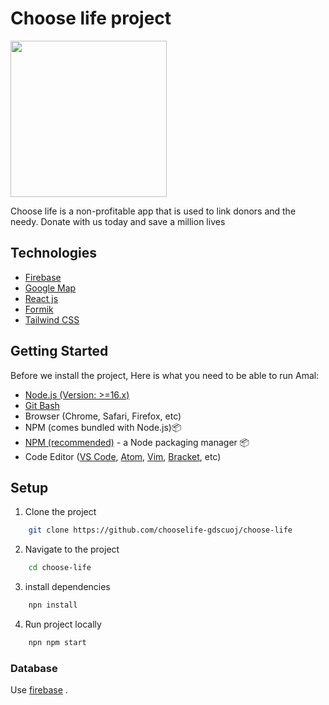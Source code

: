 

# Choose life project

<img src='./src/assets/images/logo.png' alt='' height='250px' />
  <p align="cente">
Choose life is a non-profitable app that is used to link donors and the needy. Donate with us today and save a million lives
  </p>
  

## Technologies

- [Firebase](https://firebase.google.com/)
- [Google Map](https://maps.google.com/)
- [React js](https://https://legacy.reactjs.org/)
- [Formik](https://formik.org/)
- [Tailwind CSS](https://tailwindcss.com/)

## Getting Started

Before we install the project, Here is what you need to be able to run Amal:

- [Node.js (Version: >=16.x)](https://nodejs.org/en/download/)
- [Git Bash](https://git-scm.com/downloads)
- Browser (Chrome, Safari, Firefox, etc)
- NPM (comes bundled with Node.js)📦
- [NPM (recommended)](https://npm.com/getting-started/install) - a Node packaging manager 📦
- Code Editor ([VS Code](https://code.visualstudio.com/download), [Atom](https://flight-manual.atom.io/getting-started/sections/installing-atom/), [Vim](https://www.vim.org/download.php), [Bracket](http://brackets.io/), etc)

## Setup

1. Clone the project

```bash
    git clone https://github.com/chooselife-gdscuoj/choose-life
```

2. Navigate to the project

```bash
    cd choose-life
```

3. install dependencies

```bash
    npn install
```
4. Run project locally
  ```bash
      npn npm start
  ```

### Database

Use [firebase](https://firebase.google.com/) .


